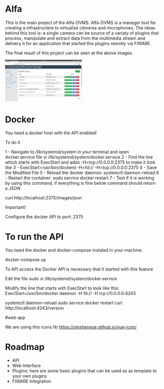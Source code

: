 # Alfa

This is the main project of the Alfa-DVMS. Alfa-DVMS is a manager tool for creating a infrastructere to virtualize câmeras and microphones. The ideas behind this tool is: a single camera can be source of a variaty of plugins that process, manipulate and extract data from the multimedia stream and delivery it for an application that started this plugins remotly via FIWARE.

The final result of this project can be seen at the above images.

<img src="docs/img/vms.png" width="50%">

# Docker

You need a docker host with the API enabled! 

To do it

1 - Navigate to /lib/systemd/system in your terminal and open docker.service file vi /lib/systemd/system/docker.service
2 - Find the line which starts with ExecStart and adds -H=tcp://0.0.0.0:2375 to make it look like
3 - ExecStart=/usr/bin/dockerd -H=fd:// -H=tcp://0.0.0.0:2375
4 - Save the Modified File
5 - Reload the docker daemon: systemctl daemon-reload
6 - Restart the container: sudo service docker restart
7 - Test if it is working by using this command, if everything is fine below command should return a JSON

curl http://localhost:2375/images/json

Important!

Configure the docker API to port: 2375

# To run the API

You need the docker and docker-compose instaled in your machine.

docker-compose up

To API access the Docker API is necessary that it started with this feature

Edit the file sudo vi /lib/systemd/system/docker.service

Modify the line that starts with ExecStart to look like this:
ExecStart=/usr/bin/docker daemon -H fd:// -H tcp://0.0.0.0:4243

systemctl daemon-reload
sudo service docker restart
curl http://localhost:4243/version

#web app

We are using this icons lib https://qinshenxue.github.io/vue-icon/

# Roadmap

* API
* Web Interface
* Plugins: here are some basic plugins that can be used as as template to your own plugins
* FIWARE Integration



